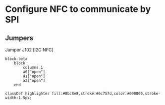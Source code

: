 # Configure NFC to communicate by SPI

## Jumpers

Jumper J102 [I2C NFC]
```mermaid
block-beta
    block
        columns 1
        a0["open"]
        a1["open"]
        a2["open"]
    end

classDef highlighter fill:#8bc8e8,stroke:#6c757d,color:#000000,stroke-width:1.5px;
```